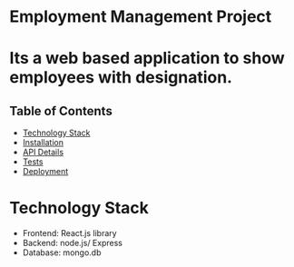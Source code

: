 # Employment Management Project

# Its a web based application to show employees with designation.

## Table of Contents

- [Technology Stack](#technologystack)
- [Installation](#installation)
- [API Details](#api)
- [Tests](#test)
- [Deployment](#deployment)

# Technology Stack
- Frontend: React.js library
- Backend: node.js/ Express
- Database: mongo.db

